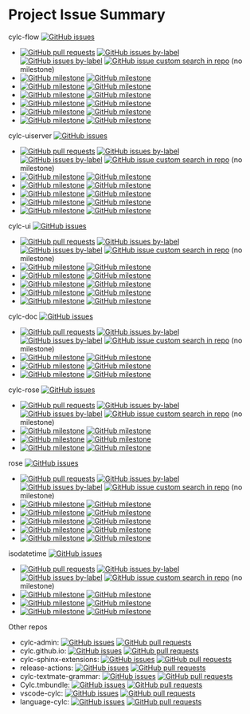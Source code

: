 # Project Issue Summary

cylc-flow [![GitHub issues](https://img.shields.io/github/issues-raw/cylc/cylc-flow)](https://github.com/cylc/cylc-flow/issues)
- [![GitHub pull requests](https://img.shields.io/github/issues-pr/cylc/cylc-flow)](https://github.com/cylc/cylc-flow/pulls)
  [![GitHub issues by-label](https://img.shields.io/github/issues/cylc/cylc-flow/question)](https://github.com/cylc/cylc-flow/labels/question)
  [![GitHub issues by-label](https://img.shields.io/github/issues/cylc/cylc-flow/bug)](https://github.com/cylc/cylc-flow/labels/bug)
  [![GitHub issue custom search in repo](https://img.shields.io/github/issues-search/cylc/cylc-flow?query=is%3Aopen%20no%3Amilestone)](https://github.com/cylc/cylc-flow/issues?q=is%3Aopen+no%3Amilestone) (no milestone)
- [![GitHub milestone](https://img.shields.io/github/milestones/issues-open/cylc/cylc-flow/82)](https://github.com/cylc/cylc-flow/milestone/82)
  [![GitHub milestone](https://img.shields.io/github/milestones/issues-closed/cylc/cylc-flow/82)](https://github.com/cylc/cylc-flow/milestone/82?closed=1)
- [![GitHub milestone](https://img.shields.io/github/milestones/issues-open/cylc/cylc-flow/102)](https://github.com/cylc/cylc-flow/milestone/102)
  [![GitHub milestone](https://img.shields.io/github/milestones/issues-closed/cylc/cylc-flow/102)](https://github.com/cylc/cylc-flow/milestone/102?closed=1)
- [![GitHub milestone](https://img.shields.io/github/milestones/issues-open/cylc/cylc-flow/103)](https://github.com/cylc/cylc-flow/milestone/103)
  [![GitHub milestone](https://img.shields.io/github/milestones/issues-closed/cylc/cylc-flow/103)](https://github.com/cylc/cylc-flow/milestone/103?closed=1)
- [![GitHub milestone](https://img.shields.io/github/milestones/issues-open/cylc/cylc-flow/95)](https://github.com/cylc/cylc-flow/milestone/95)
  [![GitHub milestone](https://img.shields.io/github/milestones/issues-closed/cylc/cylc-flow/95)](https://github.com/cylc/cylc-flow/milestone/95?closed=1)
- [![GitHub milestone](https://img.shields.io/github/milestones/issues-open/cylc/cylc-flow/99)](https://github.com/cylc/cylc-flow/milestone/99)
  [![GitHub milestone](https://img.shields.io/github/milestones/issues-closed/cylc/cylc-flow/99)](https://github.com/cylc/cylc-flow/milestone/99?closed=1)
- [![GitHub milestone](https://img.shields.io/github/milestones/issues-open/cylc/cylc-flow/89)](https://github.com/cylc/cylc-flow/milestone/89)
  [![GitHub milestone](https://img.shields.io/github/milestones/issues-closed/cylc/cylc-flow/89)](https://github.com/cylc/cylc-flow/milestone/89?closed=1)

cylc-uiserver [![GitHub issues](https://img.shields.io/github/issues-raw/cylc/cylc-uiserver)](https://github.com/cylc/cylc-uiserver/issues)
- [![GitHub pull requests](https://img.shields.io/github/issues-pr/cylc/cylc-uiserver)](https://github.com/cylc/cylc-uiserver/pulls)
  [![GitHub issues by-label](https://img.shields.io/github/issues/cylc/cylc-uiserver/question)](https://github.com/cylc/cylc-uiserver/labels/question)
  [![GitHub issues by-label](https://img.shields.io/github/issues/cylc/cylc-uiserver/bug)](https://github.com/cylc/cylc-uiserver/labels/bug)
  [![GitHub issue custom search in repo](https://img.shields.io/github/issues-search/cylc/cylc-uiserver?query=is%3Aopen%20no%3Amilestone)](https://github.com/cylc/cylc-uiserver/issues?q=is%3Aopen+no%3Amilestone) (no milestone)
- [![GitHub milestone](https://img.shields.io/github/milestones/issues-open/cylc/cylc-uiserver/9)](https://github.com/cylc/cylc-uiserver/milestone/9)
  [![GitHub milestone](https://img.shields.io/github/milestones/issues-closed/cylc/cylc-uiserver/9)](https://github.com/cylc/cylc-uiserver/milestone/9?closed=1)
- [![GitHub milestone](https://img.shields.io/github/milestones/issues-open/cylc/cylc-uiserver/14)](https://github.com/cylc/cylc-uiserver/milestone/14)
  [![GitHub milestone](https://img.shields.io/github/milestones/issues-closed/cylc/cylc-uiserver/14)](https://github.com/cylc/cylc-uiserver/milestone/14?closed=1)
- [![GitHub milestone](https://img.shields.io/github/milestones/issues-open/cylc/cylc-uiserver/12)](https://github.com/cylc/cylc-uiserver/milestone/12)
  [![GitHub milestone](https://img.shields.io/github/milestones/issues-closed/cylc/cylc-uiserver/12)](https://github.com/cylc/cylc-uiserver/milestone/12?closed=1)
- [![GitHub milestone](https://img.shields.io/github/milestones/issues-open/cylc/cylc-uiserver/13)](https://github.com/cylc/cylc-uiserver/milestone/13)
  [![GitHub milestone](https://img.shields.io/github/milestones/issues-closed/cylc/cylc-uiserver/13)](https://github.com/cylc/cylc-uiserver/milestone/13?closed=1)
- [![GitHub milestone](https://img.shields.io/github/milestones/issues-open/cylc/cylc-uiserver/8)](https://github.com/cylc/cylc-uiserver/milestone/8)
  [![GitHub milestone](https://img.shields.io/github/milestones/issues-closed/cylc/cylc-uiserver/8)](https://github.com/cylc/cylc-uiserver/milestone/8?closed=1)

cylc-ui [![GitHub issues](https://img.shields.io/github/issues-raw/cylc/cylc-ui)](https://github.com/cylc/cylc-ui/issues)
- [![GitHub pull requests](https://img.shields.io/github/issues-pr/cylc/cylc-ui)](https://github.com/cylc/cylc-ui/pulls)
  [![GitHub issues by-label](https://img.shields.io/github/issues/cylc/cylc-ui/question)](https://github.com/cylc/cylc-ui/labels/question)
  [![GitHub issues by-label](https://img.shields.io/github/issues/cylc/cylc-ui/bug)](https://github.com/cylc/cylc-ui/labels/bug)
  [![GitHub issue custom search in repo](https://img.shields.io/github/issues-search/cylc/cylc-ui?query=is%3Aopen%20no%3Amilestone)](https://github.com/cylc/cylc-ui/issues?q=is%3Aopen+no%3Amilestone) (no milestone)
- [![GitHub milestone](https://img.shields.io/github/milestones/issues-open/cylc/cylc-ui/14)](https://github.com/cylc/cylc-ui/milestone/14)
  [![GitHub milestone](https://img.shields.io/github/milestones/issues-closed/cylc/cylc-ui/14)](https://github.com/cylc/cylc-ui/milestone/14?closed=1)
- [![GitHub milestone](https://img.shields.io/github/milestones/issues-open/cylc/cylc-ui/15)](https://github.com/cylc/cylc-ui/milestone/15)
  [![GitHub milestone](https://img.shields.io/github/milestones/issues-closed/cylc/cylc-ui/15)](https://github.com/cylc/cylc-ui/milestone/15?closed=1)
- [![GitHub milestone](https://img.shields.io/github/milestones/issues-open/cylc/cylc-ui/10)](https://github.com/cylc/cylc-ui/milestone/10)
  [![GitHub milestone](https://img.shields.io/github/milestones/issues-closed/cylc/cylc-ui/10)](https://github.com/cylc/cylc-ui/milestone/10?closed=1)
- [![GitHub milestone](https://img.shields.io/github/milestones/issues-open/cylc/cylc-ui/5)](https://github.com/cylc/cylc-ui/milestone/5)
  [![GitHub milestone](https://img.shields.io/github/milestones/issues-closed/cylc/cylc-ui/5)](https://github.com/cylc/cylc-ui/milestone/5?closed=1)
- [![GitHub milestone](https://img.shields.io/github/milestones/issues-open/cylc/cylc-ui/4)](https://github.com/cylc/cylc-ui/milestone/4)
  [![GitHub milestone](https://img.shields.io/github/milestones/issues-closed/cylc/cylc-ui/4)](https://github.com/cylc/cylc-ui/milestone/4?closed=1)

cylc-doc [![GitHub issues](https://img.shields.io/github/issues-raw/cylc/cylc-doc)](https://github.com/cylc/cylc-doc/issues)
- [![GitHub pull requests](https://img.shields.io/github/issues-pr/cylc/cylc-doc)](https://github.com/cylc/cylc-doc/pulls)
  [![GitHub issues by-label](https://img.shields.io/github/issues/cylc/cylc-doc/question)](https://github.com/cylc/cylc-doc/labels/question)
  [![GitHub issues by-label](https://img.shields.io/github/issues/cylc/cylc-doc/bug)](https://github.com/cylc/cylc-doc/labels/bug)
  [![GitHub issue custom search in repo](https://img.shields.io/github/issues-search/cylc/cylc-doc?query=is%3Aopen%20no%3Amilestone)](https://github.com/cylc/cylc-doc/issues?q=is%3Aopen+no%3Amilestone) (no milestone)
- [![GitHub milestone](https://img.shields.io/github/milestones/issues-open/cylc/cylc-doc/7)](https://github.com/cylc/cylc-doc/milestone/7)
  [![GitHub milestone](https://img.shields.io/github/milestones/issues-closed/cylc/cylc-doc/7)](https://github.com/cylc/cylc-doc/milestone/7?closed=1)
- [![GitHub milestone](https://img.shields.io/github/milestones/issues-open/cylc/cylc-doc/4)](https://github.com/cylc/cylc-doc/milestone/4)
  [![GitHub milestone](https://img.shields.io/github/milestones/issues-closed/cylc/cylc-doc/4)](https://github.com/cylc/cylc-doc/milestone/4?closed=1)
- [![GitHub milestone](https://img.shields.io/github/milestones/issues-open/cylc/cylc-doc/3)](https://github.com/cylc/cylc-doc/milestone/3)
  [![GitHub milestone](https://img.shields.io/github/milestones/issues-closed/cylc/cylc-doc/3)](https://github.com/cylc/cylc-doc/milestone/3?closed=1)

cylc-rose [![GitHub issues](https://img.shields.io/github/issues-raw/cylc/cylc-rose)](https://github.com/cylc/cylc-rose/issues)
- [![GitHub pull requests](https://img.shields.io/github/issues-pr/cylc/cylc-rose)](https://github.com/cylc/cylc-rose/pulls)
  [![GitHub issues by-label](https://img.shields.io/github/issues/cylc/cylc-rose/question)](https://github.com/cylc/cylc-rose/labels/question)
  [![GitHub issues by-label](https://img.shields.io/github/issues/cylc/cylc-rose/bug)](https://github.com/cylc/cylc-rose/labels/bug)
  [![GitHub issue custom search in repo](https://img.shields.io/github/issues-search/cylc/cylc-rose?query=is%3Aopen%20no%3Amilestone)](https://github.com/cylc/cylc-rose/issues?q=is%3Aopen+no%3Amilestone) (no milestone)
- [![GitHub milestone](https://img.shields.io/github/milestones/issues-open/cylc/cylc-rose/11)](https://github.com/cylc/cylc-rose/milestone/11)
  [![GitHub milestone](https://img.shields.io/github/milestones/issues-closed/cylc/cylc-rose/11)](https://github.com/cylc/cylc-rose/milestone/11?closed=1)
- [![GitHub milestone](https://img.shields.io/github/milestones/issues-open/cylc/cylc-rose/7)](https://github.com/cylc/cylc-rose/milestone/7)
  [![GitHub milestone](https://img.shields.io/github/milestones/issues-closed/cylc/cylc-rose/7)](https://github.com/cylc/cylc-rose/milestone/7?closed=1)
- [![GitHub milestone](https://img.shields.io/github/milestones/issues-open/cylc/cylc-rose/2)](https://github.com/cylc/cylc-rose/milestone/2)
  [![GitHub milestone](https://img.shields.io/github/milestones/issues-closed/cylc/cylc-rose/2)](https://github.com/cylc/cylc-rose/milestone/2?closed=1)

rose [![GitHub issues](https://img.shields.io/github/issues-raw/metomi/rose)](https://github.com/metomi/rose/issues)
- [![GitHub pull requests](https://img.shields.io/github/issues-pr/metomi/rose)](https://github.com/metomi/rose/pulls)
  [![GitHub issues by-label](https://img.shields.io/github/issues/metomi/rose/question)](https://github.com/metomi/rose/labels/question)
  [![GitHub issues by-label](https://img.shields.io/github/issues/metomi/rose/bug)](https://github.com/metomi/rose/labels/bug)
  [![GitHub issue custom search in repo](https://img.shields.io/github/issues-search/metomi/rose?query=is%3Aopen%20no%3Amilestone)](https://github.com/metomi/rose/issues?q=is%3Aopen+no%3Amilestone) (no milestone)
- [![GitHub milestone](https://img.shields.io/github/milestones/issues-open/metomi/rose/81)](https://github.com/metomi/rose/milestone/81)
  [![GitHub milestone](https://img.shields.io/github/milestones/issues-closed/metomi/rose/81)](https://github.com/metomi/rose/milestone/81?closed=1)
- [![GitHub milestone](https://img.shields.io/github/milestones/issues-open/metomi/rose/82)](https://github.com/metomi/rose/milestone/82)
  [![GitHub milestone](https://img.shields.io/github/milestones/issues-closed/metomi/rose/82)](https://github.com/metomi/rose/milestone/82?closed=1)
- [![GitHub milestone](https://img.shields.io/github/milestones/issues-open/metomi/rose/77)](https://github.com/metomi/rose/milestone/77)
  [![GitHub milestone](https://img.shields.io/github/milestones/issues-closed/metomi/rose/77)](https://github.com/metomi/rose/milestone/77?closed=1)
- [![GitHub milestone](https://img.shields.io/github/milestones/issues-open/metomi/rose/74)](https://github.com/metomi/rose/milestone/74)
  [![GitHub milestone](https://img.shields.io/github/milestones/issues-closed/metomi/rose/74)](https://github.com/metomi/rose/milestone/74?closed=1)
- [![GitHub milestone](https://img.shields.io/github/milestones/issues-open/metomi/rose/76)](https://github.com/metomi/rose/milestone/76)
  [![GitHub milestone](https://img.shields.io/github/milestones/issues-closed/metomi/rose/76)](https://github.com/metomi/rose/milestone/76?closed=1)

isodatetime [![GitHub issues](https://img.shields.io/github/issues-raw/metomi/isodatetime)](https://github.com/metomi/isodatetime/issues)
- [![GitHub pull requests](https://img.shields.io/github/issues-pr/metomi/isodatetime)](https://github.com/metomi/isodatetime/pulls)
  [![GitHub issues by-label](https://img.shields.io/github/issues/metomi/isodatetime/question)](https://github.com/metomi/isodatetime/labels/question)
  [![GitHub issues by-label](https://img.shields.io/github/issues/metomi/isodatetime/bug)](https://github.com/metomi/isodatetime/labels/bug)
  [![GitHub issue custom search in repo](https://img.shields.io/github/issues-search/metomi/isodatetime?query=is%3Aopen%20no%3Amilestone)](https://github.com/metomi/isodatetime/issues?q=is%3Aopen+no%3Amilestone) (no milestone)
- [![GitHub milestone](https://img.shields.io/github/milestones/issues-open/metomi/isodatetime/18)](https://github.com/metomi/isodatetime/milestone/18)
  [![GitHub milestone](https://img.shields.io/github/milestones/issues-closed/metomi/isodatetime/18)](https://github.com/metomi/isodatetime/milestone/18?closed=1)
- [![GitHub milestone](https://img.shields.io/github/milestones/issues-open/metomi/isodatetime/2)](https://github.com/metomi/isodatetime/milestone/2)
  [![GitHub milestone](https://img.shields.io/github/milestones/issues-closed/metomi/isodatetime/2)](https://github.com/metomi/isodatetime/milestone/2?closed=1)
- [![GitHub milestone](https://img.shields.io/github/milestones/issues-open/metomi/isodatetime/19)](https://github.com/metomi/isodatetime/milestone/19)
  [![GitHub milestone](https://img.shields.io/github/milestones/issues-closed/metomi/isodatetime/19)](https://github.com/metomi/isodatetime/milestone/19?closed=1)

Other repos
- cylc-admin:
  [![GitHub issues](https://img.shields.io/github/issues-raw/cylc/cylc-admin)](https://github.com/cylc/cylc-admin/issues)
  [![GitHub pull requests](https://img.shields.io/github/issues-pr/cylc/cylc-admin)](https://github.com/cylc/cylc-admin/pulls)
- cylc.github.io:
  [![GitHub issues](https://img.shields.io/github/issues-raw/cylc/cylc.github.io)](https://github.com/cylc/cylc.github.io/issues)
  [![GitHub pull requests](https://img.shields.io/github/issues-pr/cylc/cylc.github.io)](https://github.com/cylc/cylc.github.io/pulls)
- cylc-sphinx-extensions:
  [![GitHub issues](https://img.shields.io/github/issues-raw/cylc/cylc-sphinx-extensions)](https://github.com/cylc/cylc-sphinx-extensions/issues)
  [![GitHub pull requests](https://img.shields.io/github/issues-pr/cylc/cylc-sphinx-extensions)](https://github.com/cylc/cylc-sphinx-extensions/pulls)
- release-actions:
  [![GitHub issues](https://img.shields.io/github/issues-raw/cylc/release-actions)](https://github.com/cylc/release-actions/issues)
  [![GitHub pull requests](https://img.shields.io/github/issues-pr/cylc/release-actions)](https://github.com/cylc/release-actions/pulls)
- cylc-textmate-grammar:
  [![GitHub issues](https://img.shields.io/github/issues-raw/cylc/cylc-textmate-grammar)](https://github.com/cylc/cylc-textmate-grammar/issues)
  [![GitHub pull requests](https://img.shields.io/github/issues-pr/cylc/cylc-textmate-grammar)](https://github.com/cylc/cylc-textmate-grammar/pulls)
- Cylc.tmbundle:
  [![GitHub issues](https://img.shields.io/github/issues-raw/cylc/Cylc.tmbundle)](https://github.com/cylc/Cylc.tmbundle/issues)
  [![GitHub pull requests](https://img.shields.io/github/issues-pr/cylc/Cylc.tmbundle)](https://github.com/cylc/Cylc.tmbundle/pulls)
- vscode-cylc:
  [![GitHub issues](https://img.shields.io/github/issues-raw/cylc/vscode-cylc)](https://github.com/cylc/vscode-cylc/issues)
  [![GitHub pull requests](https://img.shields.io/github/issues-pr/cylc/vscode-cylc)](https://github.com/cylc/vscode-cylc/pulls)
- language-cylc:
  [![GitHub issues](https://img.shields.io/github/issues-raw/cylc/language-cylc)](https://github.com/cylc/language-cylc/issues)
  [![GitHub pull requests](https://img.shields.io/github/issues-pr/cylc/language-cylc)](https://github.com/cylc/language-cylc/pulls)
